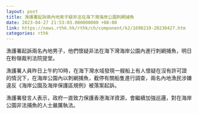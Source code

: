 ```yaml
---
layout: post
title: 漁護署起訴兩內地男子疑非法在海下灣海岸公園刺網捕魚
date: 2023-04-27 21:53:03.000000000 +08:00
link: https://news.rthk.hk/rthk/ch/component/k2/1698219-20230427.htm
categories: rthk
---
```


漁護署起訴兩名內地男子，他們懷疑非法在海下灣海岸公園內進行刺網捕魚，明日在粉嶺裁判法院提堂。

漁護署人員昨日上午約10時，在海下灣水域發現一艘船上有人懷疑在沒有許可證的情況下，在海岸公園內以刺網捕魚，截停有關船隻進行調查，兩名內地漁民涉嫌違反《海岸公園及海岸保護區規例》被落案起訴。

漁護署發言人表示，政府一直致力保護香港海洋資源，會繼續加強巡邏，對在海岸公園非法捕魚的人士嚴厲執法。
